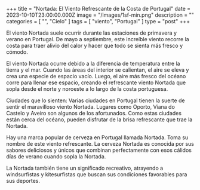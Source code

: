 +++
title = "Nortada: El Viento Refrescante de la Costa de Portugal"
date = 2023-10-10T23:00:00.000Z
image = "/images/1sf-min.png"
description = ""
categories = [ "", "Cielo" ]
tags = [ "viento", "Portugal" ]
type = "post"
+++

El viento Nortada suele ocurrir durante las estaciones de primavera y verano en Portugal. De mayo a septiembre, este increíble viento recorre la costa para traer alivio del calor y hacer que todo se sienta más fresco y cómodo.

El viento Nortada ocurre debido a la diferencia de temperatura entre la tierra y el mar. Cuando las áreas del interior se calientan, el aire se eleva y crea una especie de espacio vacío. Luego, el aire más fresco del océano corre para llenar ese espacio, creando el refrescante viento Nortada que sopla desde el norte y noroeste a lo largo de la costa portuguesa.

Ciudades que lo sienten: Varias ciudades en Portugal tienen la suerte de sentir el maravilloso viento Nortada. Lugares como Oporto, Viana do Castelo y Aveiro son algunos de los afortunados. Como estas ciudades están cerca del océano, pueden disfrutar de la brisa refrescante que trae la Nortada.

Hay una marca popular de cerveza en Portugal llamada Nortada. Toma su nombre de este viento refrescante. La cerveza Nortada es conocida por sus sabores deliciosos y únicos que combinan perfectamente con esos cálidos días de verano cuando sopla la Nortada.

La Nortada también tiene un significado recreativo, atrayendo a windsurfistas y kitesurfistas que buscan sus condiciones favorables para sus deportes.
